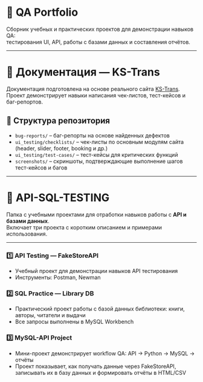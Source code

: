 # 🧪 QA Portfolio

Сборник учебных и практических проектов для демонстрации навыков QA:  
тестирования UI, API, работы с базами данных и составления отчётов.

---

# 📝 Документация — KS-Trans

Документация подготовлена на основе реального сайта [KS-Trans](https://ks-trans.org).  
Проект демонстрирует навыки написания чек-листов, тест-кейсов и баг-репортов.

## 📂 Структура репозитория
- `bug-reports/` – баг-репорты на основе найденных дефектов  
- `ui_testing/checklists/` – чек-листы по основным модулям сайта (header, slider, footer, booking и др.)  
- `ui_testing/test-cases/` – тест-кейсы для критических функций  
- `screenshots/` – скриншоты, подтверждающие выполнение шагов тест-кейсов и багов  

---

# 🧪 API-SQL-TESTING

Папка с учебными проектами для отработки навыков работы с **API и базами данных**.  
Включает три проекта с коротким описанием и примерами использования.

---

### 1️⃣ API Testing — FakeStoreAPI
- Учебный проект для демонстрации навыков API тестирования  
- Инструменты: Postman, Newman  

### 2️⃣ SQL Practice — Library DB
- Практический проект работы с базой данных библиотеки: книги, авторы, читатели и выдачи  
- Все запросы выполнены в MySQL Workbench  

### 3️⃣ MySQL-API Project
- Мини-проект демонстрирует workflow QA: API → Python → MySQL → отчёты  
- Проект показывает, как получать данные через FakeStoreAPI, записывать их в базу данных и формировать отчёты в HTML/CSV  
